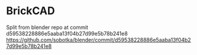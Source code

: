 # BrickCAD

Split from blender repo at commit d59538228886e5aaba13f04b27d99e5b78b241e8 https://github.com/sobotka/blender/commit/d59538228886e5aaba13f04b27d99e5b78b241e8

